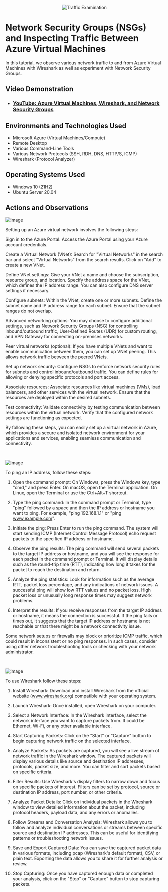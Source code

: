 <p align="center">
<img src="https://i.imgur.com/Ua7udoS.png" alt="Traffic Examination"/>
</p>

<h1>Network Security Groups (NSGs) and Inspecting Traffic Between Azure Virtual Machines</h1>
In this tutorial, we observe various network traffic to and from Azure Virtual Machines with Wireshark as well as experiment with Network Security Groups. <br />


<h2>Video Demonstration</h2>

- ### [YouTube: Azure Virtual Machines, Wireshark, and Network Security Groups](https://www.youtube.com)

<h2>Environments and Technologies Used</h2>

- Microsoft Azure (Virtual Machines/Compute)
- Remote Desktop
- Various Command-Line Tools
- Various Network Protocols (SSH, RDH, DNS, HTTP/S, ICMP)
- Wireshark (Protocol Analyzer)

<h2>Operating Systems Used </h2>

- Windows 10 (21H2)
- Ubuntu Server 20.04


<h2>Actions and Observations</h2>


![image](https://github.com/derekjonesaa/configure-ad/assets/167825508/337595dc-a39e-42f6-a016-5160b7ed099c)

Setting up an Azure virtual network involves the following steps:

Sign in to the Azure Portal: Access the Azure Portal using your Azure account credentials.

Create a Virtual Network (VNet): Search for "Virtual Networks" in the search bar and select "Virtual Networks" from the search results. Click on "Add" to create a new VNet.

Define VNet settings: Give your VNet a name and choose the subscription, resource group, and location. Specify the address space for the VNet, which defines the IP address range. You can also configure DNS server settings if necessary.

Configure subnets: Within the VNet, create one or more subnets. Define the subnet name and IP address range for each subnet. Ensure that the subnet ranges do not overlap.

Advanced networking options: You may choose to configure additional settings, such as Network Security Groups (NSG) for controlling inbound/outbound traffic, User-Defined Routes (UDR) for custom routing, and VPN Gateway for connecting on-premises networks.

Peer virtual networks (optional): If you have multiple VNets and want to enable communication between them, you can set up VNet peering. This allows network traffic between the peered VNets.

Set up network security: Configure NSGs to enforce network security rules for subnets and control inbound/outbound traffic. You can define rules for allowing or denying specific protocols and port access.

Associate resources: Associate resources like virtual machines (VMs), load balancers, and other services with the virtual network. Ensure that the resources are deployed within the desired subnets.

Test connectivity: Validate connectivity by testing communication between resources within the virtual network. Verify that the configured network settings are functioning as expected.

By following these steps, you can easily set up a virtual network in Azure, which provides a secure and isolated network environment for your applications and services, enabling seamless communication and connectivity.
</p>
<br />


![image](https://github.com/derekjonesaa/azure-network-protocols/assets/167825508/9b88c9ed-93ef-4336-9eed-94573f370ee7)


</p>
To ping an IP address, follow these steps:

1. Open the command prompt: On Windows, press the Windows key, type "cmd," and press Enter. On macOS, open the Terminal application. On Linux, open the Terminal or use the Ctrl+Alt+T shortcut.

2. Type the ping command: In the command prompt or Terminal, type "ping" followed by a space and then the IP address or hostname you want to ping. For example, "ping 192.168.1.1" or "ping www.example.com".

3. Initiate the ping: Press Enter to run the ping command. The system will start sending ICMP (Internet Control Message Protocol) echo request packets to the specified IP address or hostname.

4. Observe the ping results: The ping command will send several packets to the target IP address or hostname, and you will see the response for each packet in the command prompt or Terminal. It will display details such as the round-trip time (RTT), indicating how long it takes for the packet to reach the destination and return.

5. Analyze the ping statistics: Look for information such as the average RTT, packet loss percentage, and any indications of network issues. A successful ping will show low RTT values and no packet loss. High packet loss or unusually long response times may suggest network problems.

6. Interpret the results: If you receive responses from the target IP address or hostname, it means the connection is successful. If the ping fails or times out, it suggests that the target IP address or hostname is not reachable or that there might be a network connectivity issue.

Some network setups or firewalls may block or prioritize ICMP traffic, which could result in inconsistent or no ping responses. In such cases, consider using other network troubleshooting tools or checking with your network administrator.


<br />

![image](https://github.com/derekjonesaa/azure-network-protocols/assets/167825508/40197c8d-1eb1-4c7f-baa8-fd2410360ca8)

To use Wireshark follow these steps:

1. Install Wireshark: Download and install Wireshark from the official website (www.wireshark.org) compatible with your operating system.

2. Launch Wireshark: Once installed, open Wireshark on your computer.

3. Select a Network Interface: In the Wireshark interface, select the network interface you want to capture packets from. It could be Ethernet, Wi-Fi, or any other available interface.

4. Start Capturing Packets: Click on the "Start" or "Capture" button to begin capturing network traffic on the selected interface.

5. Analyze Packets: As packets are captured, you will see a live stream of network traffic in the Wireshark window. The captured packets will display various details like source and destination IP addresses, protocols, packet size, and more. You can filter and sort packets based on specific criteria.

6. Filter Results: Use Wireshark's display filters to narrow down and focus on specific packets of interest. Filters can be set by protocol, source or destination IP address, port number, or other criteria.

7. Analyze Packet Details: Click on individual packets in the Wireshark window to view detailed information about the packet, including protocol headers, payload data, and any errors or anomalies.

8. Follow Streams and Conversation Analysis: Wireshark allows you to follow and analyze individual conversations or streams between specific source and destination IP addresses. This can be useful for identifying patterns or troubleshooting network issues.

9. Save and Export Captured Data: You can save the captured packet data in various formats, including pcap (Wireshark's default format), CSV, or plain text. Exporting the data allows you to share it for further analysis or review.

10. Stop Capturing: Once you have captured enough data or completed your analysis, click on the "Stop" or "Capture" button to stop capturing packets.


